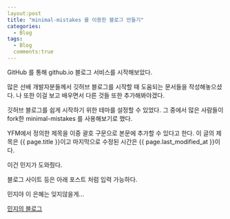 ```yaml
---
layout:post
title: "minimal-mistakes 를 이용한 블로그 만들기"
categories:
  - Blog
tags:
  - Blog
  comments:true
---
```


GitHub 를 통해 github.io 블로그 서비스를 시작해보았다.

많은 선배 개발자분들께서 깃허브 블로그를 시작할 때 도움되는 문서들을 작성해놓으셨다.
나 또한 이걸 보고 배우면서 다른 것들 또한 추가해봐야겠다.

깃허브 블로그를 쉽게 시작하기 위한 테마를 설정할 수 있었다.
그 중에서 많은 사람들이 fork한 minimal-mistakes 를 사용해보기로 했다.

YFM에서 정의한 제목을 이중 괄호 구문으로 본문에 추가할 수 있다고 한다.
이 글의 제목은 {{ page.title }}이고
마지막으로 수정된 시간은 {{ page.last_modified_at }}이다.

이건 민지가 도와줬다.

블로그 사이트 등은 아래 포스트 처럼 입력 가능하다.

민지야 이 은혜는 잊지않을게...

[민지의 블로그](https://jee00609.github.io/)